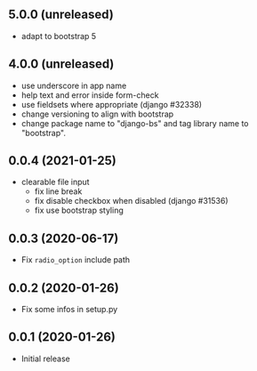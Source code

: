 5.0.0 (unreleased)
------------------

-   adapt to bootstrap 5


4.0.0 (unreleased)
------------------

-   use underscore in app name
-   help text and error inside form-check
-   use fieldsets where appropriate (django #32338)
-   change versioning to align with bootstrap
-   change package name to "django-bs" and tag library name to "bootstrap".


0.0.4 (2021-01-25)
------------------

-   clearable file input
    -   fix line break
    -   fix disable checkbox when disabled (django #31536)
    -   fix use bootstrap styling


0.0.3 (2020-06-17)
------------------

-   Fix `radio_option` include path


0.0.2 (2020-01-26)
------------------

-   Fix some infos in setup.py


0.0.1 (2020-01-26)
------------------

-   Initial release
